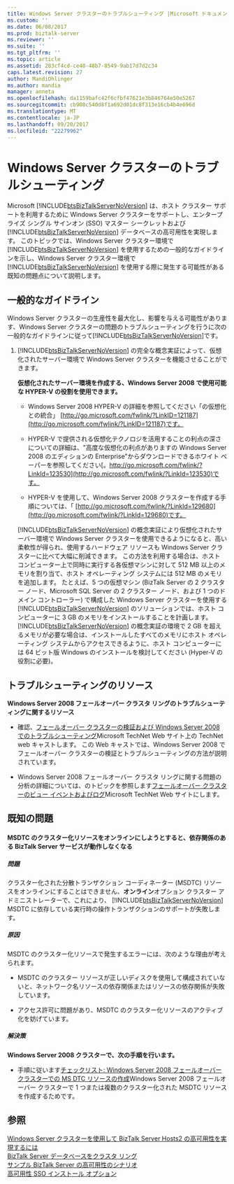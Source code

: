 ```yaml
---
title: Windows Server クラスターのトラブルシューティング |Microsoft ドキュメント
ms.custom: ''
ms.date: 06/08/2017
ms.prod: biztalk-server
ms.reviewer: ''
ms.suite: ''
ms.tgt_pltfrm: ''
ms.topic: article
ms.assetid: 283cf4cd-ce40-48b7-8549-9ab17d7d2c34
caps.latest.revision: 27
author: MandiOhlinger
ms.author: mandia
manager: anneta
ms.openlocfilehash: da1159bafc42f6cfbf47621e3b846764e50e5267
ms.sourcegitcommit: cb908c540d8f1a692d01dc8f313e16cb4b4e696d
ms.translationtype: MT
ms.contentlocale: ja-JP
ms.lasthandoff: 09/20/2017
ms.locfileid: "22279962"
---
```

# <a name="troubleshooting-a-windows-server-cluster"></a>Windows Server クラスターのトラブルシューティング
Microsoft [!INCLUDE[btsBizTalkServerNoVersion](../includes/btsbiztalkservernoversion-md.md)] は、ホスト クラスター サポートを利用するために Windows Server クラスターをサポートし、エンタープライズ シングル サインオン (SSO) マスター シークレットおよび [!INCLUDE[btsBizTalkServerNoVersion](../includes/btsbiztalkservernoversion-md.md)] データベースの高可用性を実現します。 このトピックでは、Windows Server クラスター環境で [!INCLUDE[btsBizTalkServerNoVersion](../includes/btsbiztalkservernoversion-md.md)] を使用するための一般的なガイドラインを示し、Windows Server クラスター環境で [!INCLUDE[btsBizTalkServerNoVersion](../includes/btsbiztalkservernoversion-md.md)] を使用する際に発生する可能性がある既知の問題点について説明します。  
  
## <a name="general-guidelines"></a>一般的なガイドライン  
 Windows Server クラスターの生産性を最大化し、影響を与える可能性があります、Windows Server クラスターの問題のトラブルシューティングを行うに次の一般的なガイドラインに従って[!INCLUDE[btsBizTalkServerNoVersion](../includes/btsbiztalkservernoversion-md.md)]です。  
  
1.  [!INCLUDE[btsBizTalkServerNoVersion](../includes/btsbiztalkservernoversion-md.md)] の完全な概念実証によって、仮想化されたサーバー環境で Windows Server クラスターを機能させることができます。  
  
     **仮想化されたサーバー環境を作成する、Windows Server 2008 で使用可能な HYPER-V の役割を使用できます。**  
  
    -   Windows Server 2008 HYPER-V の詳細を参照してください「の仮想化との統合」 [http://go.microsoft.com/fwlink/?LinkID=121187](http://go.microsoft.com/fwlink/?LinkID=121187)です。  
  
    -   HYPER-V で提供される仮想化テクノロジを活用することの利点の深さについての詳細は、"高度な仮想化の利点がありますの Windows Server 2008 のエディションの Enterprise"からダウンロードできるホワイト ペーパーを参照してください[。http://go.microsoft.com/fwlink/?LinkId=123530](http://go.microsoft.com/fwlink/?LinkId=123530)です。  
  
    -   HYPER-V を使用して、Windows Server 2008 クラスターを作成する手順については、「 [http://go.microsoft.com/fwlink/?LinkId=129680](http://go.microsoft.com/fwlink/?LinkId=129680)です。  
  
     [!INCLUDE[btsBizTalkServerNoVersion](../includes/btsbiztalkservernoversion-md.md)] の概念実証により仮想化されたサーバー環境で Windows Server クラスターを使用できるようになると、高い柔軟性が得られ、使用するハードウェア リソースも Windows Server クラスターに比べて大幅に削減できます。 この方法を利用する場合は、ホスト コンピューター上で同時に実行する各仮想マシンに対して 512 MB 以上のメモリを割り当て、ホスト オペレーティング システムには 512 MB のメモリを追加します。 たとえば、5 つの仮想マシン (BizTalk Server の 2 クラスター ノード、Microsoft SQL Server の 2 クラスター ノード、および 1 つのドメイン コントローラー) で構成した Windows Server クラスターを使用する [!INCLUDE[btsBizTalkServerNoVersion](../includes/btsbiztalkservernoversion-md.md)] のソリューションでは、ホスト コンピューターに 3 GB のメモリをインストールすることを計画します。 [!INCLUDE[btsBizTalkServerNoVersion](../includes/btsbiztalkservernoversion-md.md)] の概念実証の環境で 2 GB を超えるメモリが必要な場合は、インストールしたすべてのメモリにホスト オペレーティング システムからアクセスできるように、ホスト コンピューターには 64 ビット版 Windows のインストールを検討してください (Hyper-V の役割に必要)。  
  
## <a name="troubleshooting-resources"></a>トラブルシューティングのリソース  
 **Windows Server 2008 フェールオーバー クラスタ リングのトラブルシューティングに関するリソース**  
  
-   確認、[フェールオーバー クラスターの検証および Windows Server 2008 でのトラブルシューティング](http://go.microsoft.com/fwlink/?LinkId=129729)Microsoft TechNet Web サイト上の TechNet web キャストします。 この Web キャストでは、Windows Server 2008 でフェールオーバー クラスターの検証とトラブルシューティングの方法が説明されています。  
  
-   Windows Server 2008 フェールオーバー クラスタ リングに関する問題の分析の詳細については、のトピックを参照します[フェールオーバー クラスターのビュー イベントおよびログ](http://go.microsoft.com/fwlink/?LinkId=129730)Microsoft TechNet Web サイトにします。  
  
## <a name="known-issues"></a>既知の問題  
  
#### <a name="any-attempt-to-bring-a-clustered-msdtc-resource-online-fails-which-causes-dependent-biztalk-server-services-to-fail"></a>MSDTC のクラスター化リソースをオンラインにしようとすると、依存関係のある BizTalk Server サービスが動作しなくなる  
  
##### <a name="problem"></a>問題  
 クラスター化された分散トランザクション コーディネーター (MSDTC) リソースをオンラインにすることはできません、**オンライン**オプション クラスター アドミニストレーターで、これにより、 [!INCLUDE[btsBizTalkServerNoVersion](../includes/btsbiztalkservernoversion-md.md)] MSDTC に依存している実行時の操作トランザクションのサポートが失敗します。  
  
##### <a name="cause"></a>原因  
 MSDTC のクラスター化リソースで発生するエラーには、次のような理由が考えられます。  
  
-   MSDTC のクラスター リソースが正しいディスクを使用して構成されていないと、ネットワーク名リソースの依存関係またはリソースの依存関係が失敗しています。  
  
-   アクセス許可に問題があり、MSDTC のクラスター化リソースのアクティブ化を妨げています。  
  
##### <a name="resolution"></a>解決策  
 **Windows Server 2008 クラスターで、次の手順を行います。**  
  
-   手順に従います[チェックリスト: Windows Server 2008 フェールオーバー クラスターでの MS DTC リソースの作成](http://go.microsoft.com/fwlink/?LinkId=129677)Windows Server 2008 フェールオーバー クラスターで 1 つまたは複数のクラスター化された MSDTC リソースを作成するためです。  
  
## <a name="see-also"></a>参照  
 [Windows Server クラスターを使用して BizTalk Server Hosts2 の高可用性を実現するには](../core/use-windows-cluster-to-provide-high-availability-for-biztalk-hosts.md)   
 [BizTalk Server データベースをクラスタ リング](../core/clustering-the-biztalk-server-databases1.md)   
 [サンプル BizTalk Server の高可用性のシナリオ](../core/sample-biztalk-server-high-availability-scenarios.md)   
 [高可用性 SSO インストール オプション](../core/high-availability-sso-installation-options.md)